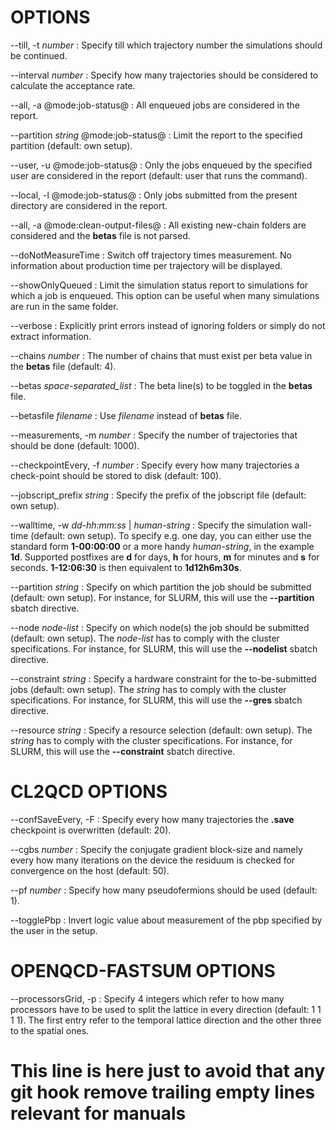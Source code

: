 # OPTIONS

\--till, \-t *number*
:   Specify till which trajectory number the simulations should be continued.

\--interval *number*
:   Specify how many trajectories should be considered to calculate the acceptance rate.

\--all, \-a @mode:job-status@
:   All enqueued jobs are considered in the report.

\--partition *string* @mode:job-status@
:   Limit the report to the specified partition (default: own setup).

\--user, \-u @mode:job-status@
:   Only the jobs enqueued by the specified user are considered in the report (default: user that runs the command).

\--local, \-l @mode:job-status@
:   Only jobs submitted from the present directory are considered in the report.

\--all, \-a @mode:clean-output-files@
:   All existing new-chain folders are considered and the **betas** file is not parsed.

\--doNotMeasureTime
:   Switch off trajectory times measurement.
    No information about production time per trajectory will be displayed.

\--showOnlyQueued
:   Limit the simulation status report to simulations for which a job is enqueued.
    This option can be useful when many simulations are run in the same folder.

\--verbose
:   Explicitly print errors instead of ignoring folders or simply do not extract information.

\--chains *number*
:   The number of chains that must exist per beta value in the **betas** file (default: 4).

\--betas *space-separated_list*
:   The beta line(s) to be toggled in the **betas** file.

\--betasfile *filename*
:   Use *filename* instead of **betas** file.

\--measurements, \-m *number*
:   Specify the number of trajectories that should be done (default: 1000).

\--checkpointEvery, \-f *number*
:   Specify every how many trajectories a check-point should be stored to disk (default: 100).

\--jobscript_prefix *string*
:   Specify the prefix of the jobscript file (default: own setup).

\--walltime, \-w *dd-hh:mm:ss* |  *human-string*
:   Specify the simulation wall-time (default: own setup).
    To specify e.g. one day, you can either use the standard form **1-00:00:00** or a more handy *human-string*, in the example **1d**.
    Supported postfixes are **d** for days, **h** for hours, **m** for minutes and **s** for seconds.
    **1-12:06:30** is then equivalent to **1d12h6m30s**.

\--partition *string*
:   Specify on which partition the job should be submitted (default: own setup).
    For instance, for SLURM, this will use the **\--partition** sbatch directive.

\--node *node-list*
:   Specify on which node(s) the job should be submitted (default: own setup).
    The *node-list* has to comply with the cluster specifications.
    For instance, for SLURM, this will use the **\--nodelist** sbatch directive.

\--constraint *string*
:   Specify a hardware constraint for the to-be-submitted jobs (default: own setup).
    The *string* has to comply with the cluster specifications.
    For instance, for SLURM, this will use the **\--gres** sbatch directive.

\--resource *string*
:   Specify a resource selection (default: own setup).
    The *string* has to comply with the cluster specifications.
    For instance, for SLURM, this will use the **\--constraint** sbatch directive.

# CL2QCD OPTIONS

\--confSaveEvery, \-F
:   Specify every how many trajectories the **.save** checkpoint is overwritten (default: 20).

\--cgbs *number*
:   Specify the conjugate gradient block-size and namely every how many iterations on the device the residuum is checked for convergence on the host (default: 50).

\--pf *number*
:   Specify how many pseudofermions should be used (default: 1).

\--togglePbp
:   Invert logic value about measurement of the pbp specified by the user in the setup.

# OPENQCD-FASTSUM OPTIONS

\--processorsGrid, \-p
:   Specify 4 integers which refer to how many processors have to be used to split the lattice in every direction (default: 1 1 1 1).
    The first entry refer to the temporal lattice direction and the other three to the spatial ones.


# This line is here just to avoid that any git hook remove trailing empty lines relevant for manuals
